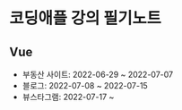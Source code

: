 # 코딩애플 강의 필기노트

## Vue

 - 부동산 사이트: 2022-06-29 ~ 2022-07-07
 - 블로그: 2022-07-08 ~ 2022-07-15
 - 뷰스타그램: 2022-07-17 ~
